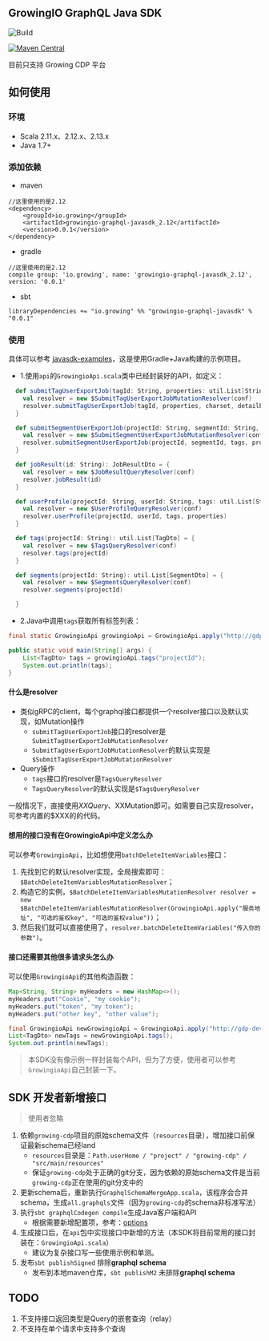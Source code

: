 GrowingIO GraphQL Java SDK
---

![Build](https://github.com/growingio/growingio-graphql-javasdk/workflows/Build/badge.svg)

[![Maven Central](https://maven-badges.herokuapp.com/maven-central/io.growing/growingio-graphql-javasdk/badge.svg)](https://maven-badges.herokuapp.com/maven-central/io.growing/growingio-graphql-javasdk)

目前只支持 Growing CDP 平台

## 如何使用

### 环境

* Scala 2.11.x、2.12.x、2.13.x
* Java 1.7+

### 添加依赖

- maven
```
//这里使用的是2.12
<dependency>
    <groupId>io.growing</groupId>
    <artifactId>growingio-graphql-javasdk_2.12</artifactId>
    <version>0.0.1</version>
</dependency>
```

- gradle
```
//这里使用的是2.12
compile group: 'io.growing', name: 'growingio-graphql-javasdk_2.12', version: '0.0.1'
```

- sbt
```
libraryDependencies += "io.growing" %% "growingio-graphql-javasdk" % "0.0.1"
```

### 使用

具体可以参考 [javasdk-examples](https://github.com/growingio/growingio-graphql-javasdk/blob/master/javasdk-examples/src/main/java/io/growing/graphql/GrowingioApiExamples.java)，这是使用Gradle+Java构建的示例项目。

- 1.使用`api`的`GrowingioApi.scala`类中已经封装好的API，如定义：
```scala
  def submitTagUserExportJob(tagId: String, properties: util.List[String], charset: String, detailExport: Boolean): TagUserExportJobDto = {
    val resolver = new $SubmitTagUserExportJobMutationResolver(conf)
    resolver.submitTagUserExportJob(tagId, properties, charset, detailExport)
  }

  def submitSegmentUserExportJob(projectId: String, segmentId: String, tags: util.List[String], properties: util.List[String], charset: String): SegmentUserExportJobDto = {
    val resolver = new $SubmitSegmentUserExportJobMutationResolver(conf)
    resolver.submitSegmentUserExportJob(projectId, segmentId, tags, properties, charset)
  }

  def jobResult(id: String): JobResultDto = {
    val resolver = new $JobResultQueryResolver(conf)
    resolver.jobResult(id)
  }

  def userProfile(projectId: String, userId: String, tags: util.List[String], properties: util.List[String]): UserProfileDto = {
    val resolver = new $UserProfileQueryResolver(conf)
    resolver.userProfile(projectId, userId, tags, properties)
  }

  def tags(projectId: String): util.List[TagDto] = {
    val resolver = new $TagsQueryResolver(conf)
    resolver.tags(projectId)
  }

  def segments(projectId: String): util.List[SegmentDto] = {
    val resolver = new $SegmentsQueryResolver(conf)
    resolver.segments(projectId)

  }
```

- 2.Java中调用`tags`获取所有标签列表：
```java
final static GrowingioApi growingioApi = GrowingioApi.apply("http://gdp-dev.growingio.com/graphql", "Cookie", "xxxx");

public static void main(String[] args) {
    List<TagDto> tags = growingioApi.tags("projectId");
    System.out.println(tags);
}
```

#### 什么是resolver
- 类似gRPC的client，每个graphql接口都提供一个resolver接口以及默认实现，如Mutation操作
    - `submitTagUserExportJob`接口的resolver是`SubmitTagUserExportJobMutationResolver`
    - `SubmitTagUserExportJobMutationResolver`的默认实现是`$SubmitTagUserExportJobMutationResolver`
- Query操作
    - `tags`接口的resolver是`TagsQueryResolver`
    - `TagsQueryResolver`的默认实现是`$TagsQueryResolver`

一般情况下，直接使用$XXQuery、$XXMutation即可。如需要自己实现resolver，可参考内置的$XXX的的代码。

#### 想用的接口没有在GrowingioApi中定义怎么办

可以参考`GrowingioApi`，比如想使用`batchDeleteItemVariables`接口：
1. 先找到它的默认resolver实现，全局搜索即可：`$BatchDeleteItemVariablesMutationResolver`；
2. 构造它的实例，`$BatchDeleteItemVariablesMutationResolver resolver = new $BatchDeleteItemVariablesMutationResolver(GrowingioApi.apply("服务地址", "可选的鉴权key", "可选的鉴权value"))`；
3. 然后我们就可以直接使用了，`resolver.batchDeleteItemVariables("传入你的参数")`。

#### 接口还需要其他很多请求头怎么办

可以使用`GrowingioApi`的其他构造函数：
```java
Map<String, String> myHeaders = new HashMap<>();
myHeaders.put("Cookie", "my cookie");
myHeaders.put("token", "my token");
myHeaders.put("other key", "other value");

final GrowingioApi newGrowingioApi = GrowingioApi.apply("http://gdp-dev.growingio.com/graphql", myHeaders);
List<TagDto> newTags = newGrowingioApi.tags();
System.out.println(newTags);
```

> 本SDK没有像示例一样封装每个API，但为了方便，使用者可以参考`GrowingioApi`自己封装一下。

## SDK 开发者新增接口

> 使用者忽略

1. 依赖`growing-cdp`项目的原始schema文件（`resources`目录），增加接口前保证最新schema已经land
    - `resources`目录是：`Path.userHome / "project" / "growing-cdp" / "src/main/resources"`
    - 保证`growing-cdp`处于正确的git分支，因为依赖的原始schema文件是当前`growing-cdp`正在使用的git分支中的
2. 更新schema后，重新执行`GraphqlSchemaMergeApp.scala`，该程序会合并schema，生成`all.graphqls`文件（因为`growing-cdp`的schema非标准写法）
3. 执行`sbt graphqlCodegen compile`生成Java客户端和API
    - 根据需要新增配置项，参考：[options](https://github.com/kobylynskyi/graphql-java-codegen/blob/master/docs/codegen-options.md)
4. 生成接口后，在`api`包中实现接口中新增的方法（本SDK将目前常用的接口封装在：`GrowingioApi.scala`）
    - 建议为复杂接口写一些使用示例和单测。
5. 发布`sbt publishSigned` 排除**graphql schema**
    - 发布到本地maven仓库，`sbt publishM2` 未排除**graphql schema**   
    
## TODO

1. 不支持接口返回类型是Query的嵌套查询（relay）
2. 不支持在单个请求中支持多个查询